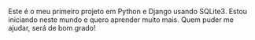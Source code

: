 Este é o meu primeiro projeto em Python e Django usando SQLite3. Estou iniciando neste mundo e quero aprender muito mais. Quem puder me ajudar, será de bom grado!
